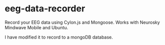 eeg-data-recorder
=================

Record your EEG data using Cylon.js and Mongoose. Works with Neurosky Mindwave Mobile and Ubuntu. 

I have modified it to record to a mongoDB database.
